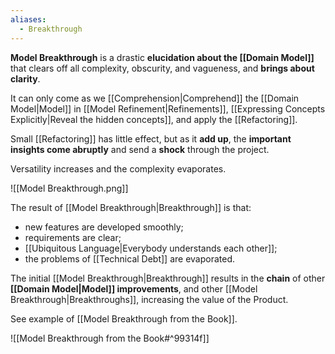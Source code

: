 ```yaml
---
aliases:
  - Breakthrough
---
```

**Model Breakthrough** is a drastic **elucidation about the [[Domain Model]]** that clears off all complexity, obscurity, and vagueness, and **brings about clarity**. 

It can only come as we [[Comprehension|Comprehend]] the [[Domain Model|Model]] in [[Model Refinement|Refinements]], [[Expressing Concepts Explicitly|Reveal the hidden concepts]], and apply the [[Refactoring]].

Small [[Refactoring]] has little effect, but as it **add up**, the **important insights come abruptly** and send a **shock** through the project. 

Versatility increases and the complexity evaporates. 

![[Model Breakthrough.png]]

The result of [[Model Breakthrough|Breakthrough]] is that:
- new features are developed smoothly;
- requirements are clear;
- [[Ubiquitous Language|Everybody understands each other]];
- the problems of [[Technical Debt]] are evaporated.

The initial [[Model Breakthrough|Breakthrough]] results in the **chain** of other **[[Domain Model|Model]] improvements**, and other [[Model Breakthrough|Breakthroughs]], increasing the value of the Product.

See example of [[Model Breakthrough from the Book]].

![[Model Breakthrough from the Book#^99314f]]
